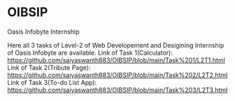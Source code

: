 # OIBSIP
Oasis Infobyte Internship

Here all 3 tasks of Level-2 of Web Developement and Desigining Internship of Oasis Infobyte are available.
Link of Task 1(Calculator): https://github.com/saiyaswanth883/OIBSIP/blob/main/Task%201/L2T1.html
<br>
Link of Task 2(Tribute Page): https://github.com/saiyaswanth883/OIBSIP/blob/main/Task%202/L2T2.html
<br>
Link of Task 3(To-do List App): https://github.com/saiyaswanth883/OIBSIP/blob/main/Task%203/L2T3.html
<br>
<br>
